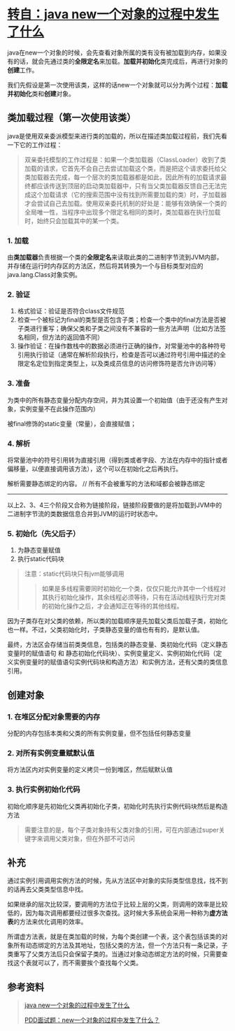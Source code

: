 # [转自：java new一个对象的过程中发生了什么](https://www.cnblogs.com/JackPn/p/9386182.html)

java在new一个对象的时候，会先查看对象所属的类有没有被加载到内存，如果没有的话，就会先通过类的**全限定名**来加载。**加载并初始化**类完成后，再进行对象的**创建**工作。

我们先假设是第一次使用该类，这样的话new一个对象就可以分为两个过程：**加载并初始化**类和**创建**对象。

## 类加载过程（第一次使用该类）

java是使用双亲委派模型来进行类的加载的，所以在描述类加载过程前，我们先看一下它的工作过程：
>双亲委托模型的工作过程是：如果一个类加载器（ClassLoader）收到了类加载的请求，它首先不会自己去尝试加载这个类，而是把这个请求委托给父类加载器去完成，每一个层次的类加载器都是如此，因此所有的加载请求最终都应该传送到顶层的启动类加载器中，只有当父类加载器反馈自己无法完成这个加载请求（它的搜索范围中没有找到所需要加载的类）时，子加载器才会尝试自己去加载。使用双亲委托机制的好处是：能够有效确保一个类的全局唯一性，当程序中出现多个限定名相同的类时，类加载器在执行加载时，始终只会加载其中的某一个类。

### 1. 加载

由**类加载器**负责根据一个类的**全限定名**来读取此类的二进制字节流到JVM内部，并存储在运行时内存区的方法区，然后将其转换为一个与目标类型对应的java.lang.Class对象实例。

### 2. 验证

1. 格式验证：验证是否符合class文件规范
2. 检查一个被标记为final的类型是否包含子类；检查一个类中的final方法是否被子类进行重写；确保父类和子类之间没有不兼容的一些方法声明（比如方法签名相同，但方法的返回值不同）
3. 操作验证：在操作数栈中的数据必须进行正确的操作，对常量池中的各种符号引用执行验证（通常在解析阶段执行，检查是否可以通过符号引用中描述的全限定名定位到指定类型上，以及类成员信息的访问修饰符是否允许访问等）

### 3. 准备

为类中的所有静态变量分配内存空间，并为其设置一个初始值（由于还没有产生对象，实例变量不在此操作范围内）

被final修饰的static变量（常量），会直接赋值；

### 4. 解析

将常量池中的符号引用转为直接引用（得到类或者字段、方法在内存中的指针或者偏移量，以便直接调用该方法），这个可以在初始化之后再执行。

解析需要静态绑定的内容。  // 所有不会被重写的方法和域都会被静态绑定

---

以上2、3、4三个阶段又合称为链接阶段，链接阶段要做的是将加载到JVM中的二进制字节流的类数据信息合并到JVM的运行时状态中。

### 5. 初始化（先父后子）

1. 为静态变量赋值
2. 执行static代码块

>注意：static代码块只有jvm能够调用
>>如果是多线程需要同时初始化一个类，仅仅只能允许其中一个线程对其执行初始化操作，其余线程必须等待，只有在活动线程执行完对类的初始化操作之后，才会通知正在等待的其他线程。

因为子类存在对父类的依赖，所以类的加载顺序是先加载父类后加载子类，初始化也一样。不过，父类初始化时，子类静态变量的值也有有的，是默认值。

最终，方法区会存储当前类类信息，包括类的静态变量、类初始化代码（定义静态变量时的赋值语句 和 静态初始化代码块）、实例变量定义、实例初始化代码（定义实例变量时的赋值语句实例代码块和构造方法）和实例方法，还有父类的类信息引用。

## 创建对象

### 1. 在堆区分配对象需要的内存

分配的内存包括本类和父类的所有实例变量，但不包括任何静态变量

### 2. 对所有实例变量赋默认值

将方法区内对实例变量的定义拷贝一份到堆区，然后赋默认值

### 3. 执行实例初始化代码

初始化顺序是先初始化父类再初始化子类，初始化时先执行实例代码块然后是构造方法

>需要注意的是，每个子类对象持有父类对象的引用，可在内部通过super关键字来调用父类对象，但在外部不可访问

## 补充

通过实例引用调用实例方法的时候，先从方法区中对象的实际类型信息找，找不到的话再去父类类型信息中找。

如果继承的层次比较深，要调用的方法位于比较上层的父类，则调用的效率是比较低的，因为每次调用都要经过很多次查找。这时候大多系统会采用一种称为**虚方法表**的方法来优化调用的效率。

所谓虚方法表，就是在类加载的时候，为每个类创建一个表，这个表包括该类的对象所有动态绑定的方法及其地址，包括父类的方法，但一个方法只有一条记录，子类重写了父类方法后只会保留子类的。当通过对象动态绑定方法的时候，只需要查找这个表就可以了，而不需要挨个查找每个父类。

## 参考资料
>[java new一个对象的过程中发生了什么](https://www.cnblogs.com/JackPn/p/9386182.html)
>
>[PDD面试题：new一个对象的过程中发生了什么？](https://mp.weixin.qq.com/s/NGgMBE1M3i_nl5aqhYu5_g)
